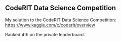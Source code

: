 ## CodeRIT Data Science Competition

My solution to the CodeRIT Data Science Competition: https://www.kaggle.com/c/coderit/overview

Ranked 4th on the private leaderboard.

